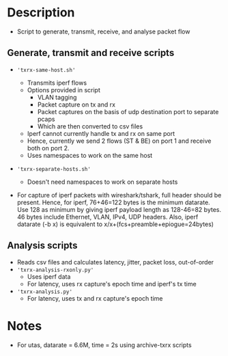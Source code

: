 # Description
- Script to generate, transmit, receive, and analyse packet flow 

## Generate, transmit and receive scripts
- `'txrx-same-host.sh'`
  - Transmits iperf flows
  - Options provided in script
    - VLAN tagging
    - Packet capture on tx and rx
    - Packet captures on the basis of udp destination port to separate pcaps
    - Which are then converted to csv files
  - Iperf cannot currently handle tx and rx on same port
  - Hence, currently we send 2 flows (ST & BE) on port 1 and receive both on port 2.
  - Uses namespaces to work on the same host

- `'txrx-separate-hosts.sh'`
  - Doesn't need namespaces to work on separate hosts

- For capture of iperf packets with wireshark/tshark, full header should be present. Hence, for iperf, 76+46=122 bytes is the minimum datarate. Use 128 as minimum by giving iperf payload length as 128-46=82 bytes. 46 bytes include Ethernet, VLAN, IPv4, UDP headers. Also, iperf datarate (-b x) is equivalent to x/x+(fcs+preamble+epiogue=24bytes)

## Analysis scripts
- Reads csv files and calculates latency, jitter, packet loss, out-of-order
- `'txrx-analysis-rxonly.py'`
  - Uses iperf data
  - For latency, uses rx capture's epoch time and iperf's tx time 
- `'txrx-analysis.py'`
  - For latency, uses tx and rx capture's epoch time

# Notes
- For utas, datarate = 6.6M, time = 2s using archive-txrx scripts

